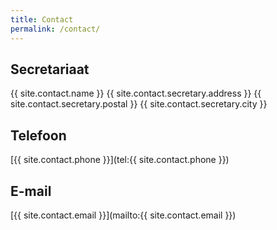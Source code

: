 ```yaml
---
title: Contact
permalink: /contact/
---
```

## Secretariaat
{{ site.contact.name }}
{{ site.contact.secretary.address }}
{{ site.contact.secretary.postal }} {{ site.contact.secretary.city }}

## Telefoon
[{{ site.contact.phone }}](tel:{{ site.contact.phone }})

## E-mail
[{{ site.contact.email }}](mailto:{{ site.contact.email }})
